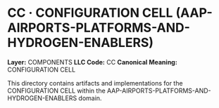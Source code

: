 # CC · CONFIGURATION CELL (AAP-AIRPORTS-PLATFORMS-AND-HYDROGEN-ENABLERS)

**Layer:** COMPONENTS
**LLC Code:** CC
**Canonical Meaning:** CONFIGURATION CELL

This directory contains artifacts and implementations for the CONFIGURATION CELL within the AAP-AIRPORTS-PLATFORMS-AND-HYDROGEN-ENABLERS domain.
